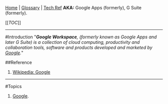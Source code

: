 [Home](/Slalom-LLC/Slalom-Consulting) | [Glossary](/Glossary) | [Tech Ref](/Tech-Ref)
**AKA:** Google Apps (formerly), G Suite (formerly).

[[_TOC_]]

---
#Introduction
"_***Google Workspace***, (formerly known as Google Apps and later G Suite) is a collection of cloud computing, productivity and collaboration tools, software and products developed and marketed by [Google](/Tech-Ref/Google)._"

##Reference
1. [Wikipedia: Google](https://en.wikipedia.org/wiki/Google)

---
#Topics
1. [Google](/Tech-Ref/Google).
